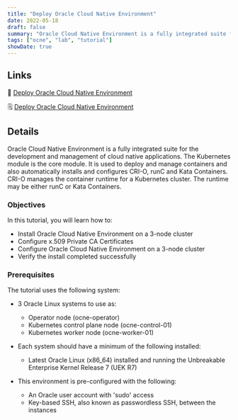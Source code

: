 ```yaml
---
title: "Deploy Oracle Cloud Native Environment"
date: 2022-05-18
draft: false
summary: "Oracle Cloud Native Environment is a fully integrated suite for the development and management of cloud native applications.  The Kubernetes module is the core module. It is used to deploy and manage containers and also automatically installs and configures CRI-O, runC and Kata Containers.  CRI-O manages the container runtime for a Kubernetes cluster.  The runtime may be either runC or Kata Containers."
tags: ["ocne", "lab", "tutorial"]
showDate: true
---
```


## Links

:crescent_moon: [Deploy Oracle Cloud Native Environment](https://luna.oracle.com/lab/d18fe294-efb5-4498-9e7b-d5cc724d8619)

:spiral_notepad: [Deploy Oracle Cloud Native Environment](https://docs.oracle.com/en/learn/ocne-install)

## Details

Oracle Cloud Native Environment is a fully integrated suite for the development and management of cloud native applications.  The Kubernetes module is the core module. It is used to deploy and manage containers and also automatically installs and configures CRI-O, runC and Kata Containers.  CRI-O manages the container runtime for a Kubernetes cluster.  The runtime may be either runC or Kata Containers.

### Objectives

In this tutorial, you will learn how to:

- Install Oracle Cloud Native Environment on a 3-node cluster
- Configure x.509 Private CA Certificates
- Configure Oracle Cloud Native Environment on a 3-node cluster
- Verify the install completed successfully

### Prerequisites

The tutorial uses the following system:

- 3 Oracle Linux systems to use as:
  - Operator node (ocne-operator)
  - Kubernetes control plane node (ocne-control-01)
  - Kubernetes worker node (ocne-worker-01)

- Each system should have a minimum of the following installed:
  - Latest Oracle Linux (x86_64) installed and running the Unbreakable Enterprise Kernel Release 7 (UEK R7)

- This environment is pre-configured with the following:
  - An Oracle user account with 'sudo' access
  - Key-based SSH, also known as passwordless SSH, between the instances
